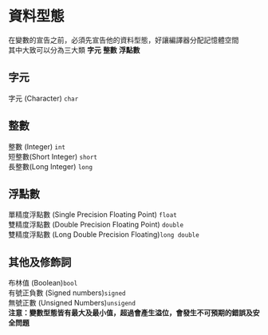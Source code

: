 # 資料型態  
在變數的宣告之前，必須先宣告他的資料型態，好讓編譯器分配記憶體空間  
其中大致可以分為三大類   **字元**  **整數**  **浮點數**  
## 字元  
字元 (Character) `char`  
## 整數
整數  (Integer)  `int`  
短整數(Short Integer) `short`  
長整數(Long Integer) `long`  
## 浮點數
單精度浮點數  (Single Precision Floating Point) `float`   
雙精度浮點數  (Double Precision Floating Point) `double`  
雙精度浮點數  (Long Double Precision Floating)`long double`  
## 其他及修飾詞
布林值        (Boolean)`bool`  
有號正負數    (Signed numbers)`signed`  
無號正數      (Unsigned Numbers)`unsigend`  
**注意：變數型態皆有最大及最小值，超過會產生溢位，會發生不可預期的錯誤及安全問題**  


